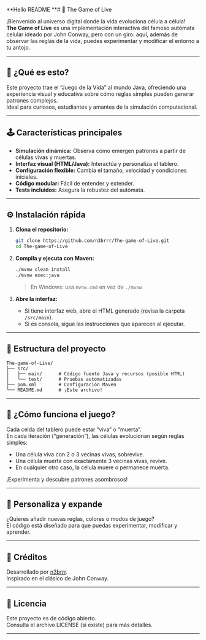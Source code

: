 **Hello README
**# 🌱 The Game of Live

¡Bienvenido al universo digital donde la vida evoluciona célula a célula!  
**The Game of Live** es una implementación interactiva del famoso autómata celular ideado por John Conway, pero con un giro: aquí, además de observar las reglas de la vida, puedes experimentar y modificar el entorno a tu antojo.

---

## 🚀 ¿Qué es esto?

Este proyecto trae el “Juego de la Vida” al mundo Java, ofreciendo una experiencia visual y educativa sobre cómo reglas simples pueden generar patrones complejos.  
Ideal para curiosos, estudiantes y amantes de la simulación computacional.

---

## 🕹️ Características principales

- **Simulación dinámica:** Observa cómo emergen patrones a partir de células vivas y muertas.
- **Interfaz visual (HTML/Java):** Interactúa y personaliza el tablero.
- **Configuración flexible:** Cambia el tamaño, velocidad y condiciones iniciales.
- **Código modular:** Fácil de entender y extender.
- **Tests incluidos:** Asegura la robustez del autómata.

---

## ⚙️ Instalación rápida

1. **Clona el repositorio:**
   ```bash
   git clone https://github.com/n3brrr/The-game-of-Live.git
   cd The-game-of-Live
   ```

2. **Compila y ejecuta con Maven:**
   ```bash
   ./mvnw clean install
   ./mvnw exec:java
   ```
   > En Windows: usa `mvnw.cmd` en vez de `./mvnw`

3. **Abre la interfaz:**
   - Si tiene interfaz web, abre el HTML generado (revisa la carpeta `/src/main`).
   - Si es consola, sigue las instrucciones que aparecen al ejecutar.

---

## 📂 Estructura del proyecto

```
The-game-of-Live/
├── src/
│   ├── main/      # Código fuente Java y recursos (posible HTML)
│   └── test/      # Pruebas automatizadas
├── pom.xml        # Configuración Maven
└── README.md      # ¡Este archivo!
```

---

## 🤖 ¿Cómo funciona el juego?

Cada celda del tablero puede estar “viva” o “muerta”.  
En cada iteración (“generación”), las células evolucionan según reglas simples:

- Una célula viva con 2 o 3 vecinas vivas, sobrevive.
- Una célula muerta con exactamente 3 vecinas vivas, revive.
- En cualquier otro caso, la célula muere o permanece muerta.

¡Experimenta y descubre patrones asombrosos!

---

## 🧩 Personaliza y expande

¿Quieres añadir nuevas reglas, colores o modos de juego?  
El código está diseñado para que puedas experimentar, modificar y aprender.

---

## 📝 Créditos

Desarrollado por [n3brrr](https://github.com/n3brrr).  
Inspirado en el clásico de John Conway.

---

## 📜 Licencia

Este proyecto es de código abierto.  
Consulta el archivo LICENSE (si existe) para más detalles.

---

